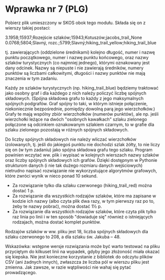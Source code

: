 # Wprawka nr 7 (PLG)

Pobierz plik umieszczony w SKOS obok tego modułu. Składa się on z wierszy takiej postaci:

3.1958;15937;Rozejście szlaków;15943;Kotuszów;jacobs_trail_None
0.0768;5804;Slavný, rozc.;5799;Slavný;hiking_trail_yellow;hiking_trail_blue

tj. zawierających (oddzielone średnikami) kolejno długość, numer i nazwę punktu początkowego, numer i nazwę punktu końcowego, oraz nazwy szlaków turystycznych (co najmniej jednego), którymi oznakowany jest dany odcinek. Nazwy są niepuste i nie zawierają średników, numery punktów są liczbami całkowitymi, długości i nazwy punktów nie mają znaczenia w tym zadaniu.

Każdy ze szlaków turystycznych (np. hiking_trail_blue) będziemy traktować jako osobny graf i dla każdego z nich należy policzyć liczbę spójnych składowych. (Spójna składowa grafu to każdy z jego maksymalnych spójnych podgrafów. Graf spójny to taki, w którym istnieje połączenie, niekoniecznie bezpośrednie, pomiędzy dowolną parą jego wierzchołków.) Grafy te mają wspólny zbiór wierzchołków (numerów punktów), ale np. jeśli wierzchołki leżące na dwóch "osobnych kawałkach" szlaku zielonego połączone są odcinkiem oznakowanym szlakiem czarnym, to w grafie dla szlaku zielonego pozostają w różnych spójnych składowych.

Do liczby spójnych składowych nie należy wliczać wierzchołków izolowanych, tj. jeśli do jakiegoś punktu nie dochodzi szlak żółty, to nie liczy się on (w tym zadaniu) jako spójna składowa grafu tego szlaku. Program powinien wczytać ww. plik i wypisać w kolejnych wierszach nazwy szlaków oraz liczby spójnych składowych ich grafów. Dzięki dostępnym w Pythonie strukturom danych (i nie tak dużego rozmiaru danych wejściowych) nietrudno napisać rozwiązanie nie wykorzystujące algorytmów grafowych, które zwróci wynik w nieco ponad 10 sekund.

- Za rozwiązanie tylko dla szlaku czerwonego (hiking_trail_red) można dostać 1 p.
- Za rozwiązanie dla wszystkich rodzajów szlaków, które ma zapisane w kodzie ich nazwy (albo czyta plik dwa razy, w tym pierwszy raz po to, żeby te nazwy pobrać), można dostać 1½ p.
- Za rozwiązanie dla wszystkich rodzajów szlaków, które czyta plik tylko raz linia po linii i w ten sposób "dowiaduje się" również o istniejących rodzajach, można dostać komplet punktów.

Rodzajów szlaków w ww. pliku jest 18, liczba spójnych składowych dla szlaku czerwonego to 208, a dla szlaku św. Jakuba – 48.

Wskazówka: wstępne wersje rozwiązania może być warto testować na pliku przyciętym do kilkuset linii na wypadek, gdyby jego złożoność miała okazać się kiepska. Nie jest konieczne korzystanie z bibliotek do odczytu plików CSV (ani żadnych innych), zwłaszcza że liczba pól w wierszu pliku jest zmienna. Jak zawsze, w razie wątpliwości nie wahaj się pytać prowadzącego.
